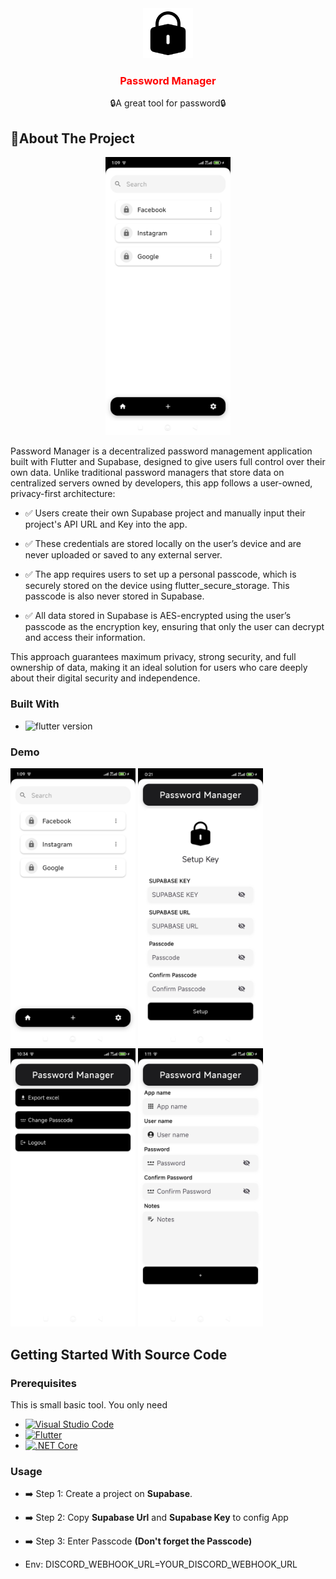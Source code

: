 <div align="center" id="readme-top">

<img src="./demos/security.png" alt="Logo" width="80" height="80">

  <h3 align="center" style="color: red;">Password Manager</h3>

  <p align="center">
    🔒A great tool for password🔒
    <br />
  </p>
</div>

<!-- ABOUT THE PROJECT -->

## 🔐About The Project

<p align="center"><img src="./demos/1.jpg"  width="200" /></P>

<p>
Password Manager is a decentralized password management application built with Flutter and Supabase, designed to give users full control over their own data. Unlike traditional password managers that store data on centralized servers owned by developers, this app follows a user-owned, privacy-first architecture:</p>

-   ✅ Users create their own Supabase project and manually input their project's API URL and Key into the app.

-   ✅ These credentials are stored locally on the user’s device and are never uploaded or saved to any external server.

-   ✅ The app requires users to set up a personal passcode, which is securely stored on the device using flutter_secure_storage. This passcode is also never stored in Supabase.

-   ✅ All data stored in Supabase is AES-encrypted using the user’s passcode as the encryption key, ensuring that only the user can decrypt and access their information.

<p>This approach guarantees maximum privacy, strong security, and full ownership of data, making it an ideal solution for users who care deeply about their digital security and independence.</p>

### Built With

-   ![flutter version](https://img.shields.io/badge/flutter-v.3.27.3-02569B?style=flat&logo=flutter&logoColor=%2302569B&logoSize=20&label=Flutter&labelColor=%23ffffff&color=%2302569B)

### Demo

<p>
    <img src="./demos/1.jpg" width="200" />
    <img src="./demos/2.jpg" width="200" />
    <img src="./demos/3.jpg" width="200" />
    <img src="./demos/4.jpg" width="200" />
</p>

## Getting Started With Source Code

### Prerequisites

This is small basic tool. You only need

-   [![Visual Studio Code][VisualStudioCodeBadge]][VisualStudioCodeURL]
-   [![Flutter][DartBadge]][DartURL]
-   [![.NET Core][FlutterBadge]][FlutterCoreURL]

[VisualStudioCodeBadge]: https://img.shields.io/badge/IDE-Visual_Studio_Code-0077FF.svg?logo=visual-studio&style=for-the-badge&logo=nextdotjs&logoColor=white&labelColor=fecaca
[VisualStudioCodeURL]: https://code.visualstudio.com/
[DartBadge]: https://img.shields.io/badge/dart-v.3.27.3-0175C2?style=flat&logo=dart&logoColor=%230175C2&logoSize=20&label=Dart&labelColor=%23ffffff&color=%2302569B
[DartURL]: https://dart.dev/docs
[FlutterBadge]: https://img.shields.io/badge/flutter-v.3.27.3-02569B?style=flat&logo=flutter&logoColor=%2302569B&logoSize=20&label=Flutter&labelColor=%23ffffff&color=%2302569B
[FlutterCoreURL]: https://docs.flutter.dev/

### Usage

-   ➡️ Step 1: Create a project on <b>Supabase</b>.

-   ➡️ Step 2: Copy <b>Supabase Url</b> and <b>Supabase Key</b> to config App 

-   ➡️ Step 3: Enter Passcode <b>(Don't forget the Passcode)</b>

-   Env:
    DISCORD_WEBHOOK_URL=YOUR_DISCORD_WEBHOOK_URL